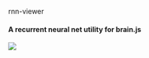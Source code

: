 rnn-viewer

#### A recurrent neural net utility for brain.js 
![](https://media.giphy.com/media/mHPBX322BZLtm/giphy.gif)

